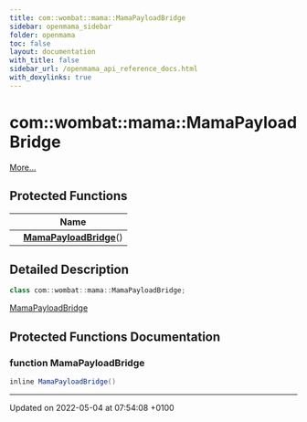 ```yaml
---
title: com::wombat::mama::MamaPayloadBridge
sidebar: openmama_sidebar
folder: openmama
toc: false
layout: documentation
with_title: false
sidebar_url: /openmama_api_reference_docs.html
with_doxylinks: true
---
```


# com::wombat::mama::MamaPayloadBridge



 [More...](#detailed-description)

## Protected Functions

|                | Name           |
| -------------- | -------------- |
| | **[MamaPayloadBridge](classcom_1_1wombat_1_1mama_1_1MamaPayloadBridge.html#function-mamapayloadbridge)**() |

## Detailed Description

```java
class com::wombat::mama::MamaPayloadBridge;
```


[MamaPayloadBridge](classcom_1_1wombat_1_1mama_1_1MamaPayloadBridge.html)

## Protected Functions Documentation

### function MamaPayloadBridge

```java
inline MamaPayloadBridge()
```


-------------------------------

Updated on 2022-05-04 at 07:54:08 +0100